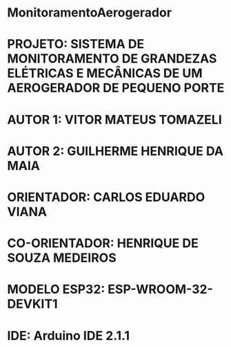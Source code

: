 # MonitoramentoAerogerador

# PROJETO: SISTEMA DE MONITORAMENTO DE GRANDEZAS ELÉTRICAS E MECÂNICAS DE UM AEROGERADOR DE PEQUENO PORTE
# AUTOR 1: VITOR MATEUS TOMAZELI
# AUTOR 2: GUILHERME HENRIQUE DA MAIA
# ORIENTADOR: CARLOS EDUARDO VIANA
# CO-ORIENTADOR: HENRIQUE DE SOUZA MEDEIROS
# MODELO ESP32: ESP-WROOM-32-DEVKIT1
# IDE: Arduino IDE 2.1.1
